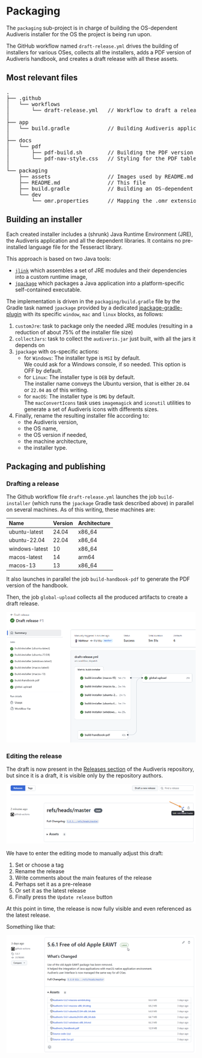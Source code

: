 # Packaging

The `packaging` sub-project is in charge of building the OS-dependent Audiveris installer
for the OS the project is being run upon.

The GitHub workflow named `draft-release.yml` drives the building of installers for various OSes,
collects all the installers, adds a PDF version of Audiveris handbook,
and creates a draft release with all these assets.

## Most relevant files

<pre>
.
├── .github
│   └── workflows
│       └── draft-release.yml   // Workflow to draft a release
│
├── app
│   └── build.gradle            // Building Audiveris application
│
├── docs
│   └── pdf
│       ├── pdf-build.sh        // Building the PDF version of handbook
│       └── pdf-nav-style.css   // Styling for the PDF table of contents
│
└── packaging
    ├── assets                  // Images used by README.md
    ├── README.md               // This file
    ├── build.gradle            // Building an OS-dependent installer
    └── dev
        └── omr.properties      // Mapping the .omr extension to Audiveris application
</pre>

## Building an installer

Each created installer includes a (shrunk) Java Runtime Environment (JRE), the Audiveris application and all the
dependent libraries. It contains no pre-installed language file for the Tesseract library.

This approach is based on two Java tools:
- [`jlink`](https://docs.oracle.com/en/java/javase/17/docs/specs/man/jlink.html)
which assembles a set of JRE  modules and their dependencies into a custom runtime image,
- [`jpackage`](https://docs.oracle.com/en/java/javase/21/docs/specs/man/jpackage.html)
which packages a Java application into a platform-specific self-contained executable.

The implementation is driven in the `packaging/build.gradle` file by the Gradle task named `jpackage`
provided by a dedicated [jpackage-gradle-plugin](https://github.com/petr-panteleyev/jpackage-gradle-plugin)
with its specific `window`, `mac` and `linux` blocks, as follows:
1. `customJre`: task to package only the needed JRE modules
(resulting in a reduction of about 75% of the installer file size)
2. `collectJars`: task to collect the `audiveris.jar` just built, with all the jars it depends on
3. `jpackage` with os-specific actions:
    - for `Windows`: The installer type is `MSI` by default.  
    We could ask for a Windows console, if so needed. This option is OFF by default.
    - for `Linux`: The installer type is `DEB` by default.  
    The installer name conveys the Ubuntu version, that is either `20.04` or `22.04` as of this writing.
    - for `macOS`: The installer type is `DMG` by default.  
    The `macConvertIcons` task uses `imagemagick` and `iconutil` utilities
    to generate a set of Audiveris icons with differents sizes.
4. Finally, rename the resulting installer file according to:
    - the Audiveris version,
    - the OS name,
    - the OS version if needed,
    - the machine architecture,
    - the installer type.

## Packaging and publishing

### Drafting a release

The Github workflow file `draft-release.yml` launches the job `build-installer`
(which runs the `jpackage` Gradle task described above) in parallel on several machines.
As of this writing, these machines are:

| Name           | Version | Architecture |
| :---           | :---    | :--- | 
| ubuntu-latest  | 24.04   | x86_64 |
| ubuntu-22.04   | 22.04   | x86_64 | 
| windows-latest | 10      | x86_64 |
| macos-latest   | 14      | arm64  | 
| macos-13       | 13      | x86_64 |

It also launches in parallel the job `build-handbook-pdf` to generate the PDF version of the handbook.

Then, the job `global-upload` collects all the produced artifacts to create a draft release.

![](./assets/draft-release.png)

### Editing the release

The draft is now present in the [Releases section](https://github.com/Audiveris/audiveris/releases)
of the Audiveris repository, but since it is a draft, it is visible only by the repository authors.

![](./assets/edit-release.png)

We have to enter the editing mode to manually adjust this draft:
1. Set or choose a tag
2. Rename the release
3. Write comments about the main features of the release
4. Perhaps set it as a pre-release
5. Or set it as the latest release
6. Finally press the `Update release` button

At this point in time, the release is now fully visible and even referenced as the latest release.

Something like that:

![](./assets/latest-release.png)
